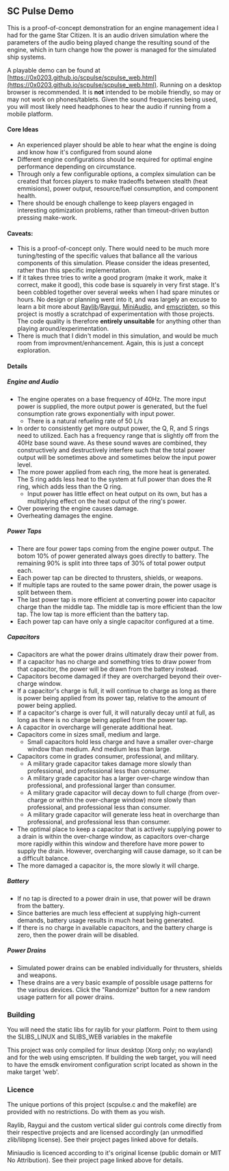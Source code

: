 
## SC Pulse Demo

This is a proof-of-concept demonstration for an engine management idea I had for the game Star Citizen. It is an audio driven simulation where the parameters of the audio being played change the resulting sound of the engine, which in turn change how the power is managed for the simulated ship systems. 

A playable demo can be found at [https://0x0203.github.io/scpulse/scpulse_web.html](https://0x0203.github.io/scpulse/scpulse_web.html). Running on a desktop browser is recommended. It is **not** intended to be mobile friendly, so may or may not work on phones/tablets. Given the sound frequencies being used, you will most likely need headphones to hear the audio if running from a mobile platform.

#### Core Ideas

- An experienced player should be able to hear what the engine is doing and know how it's configured from sound alone
- Different engine configurations should be required for optimal engine performance depending on circumstance.
- Through only a few configurable options, a complex simulation can be created that forces players to make tradeoffs between stealth (heat emmisions), power output, resource/fuel consumption, and component health.
- There should be enough challenge to keep players engaged in interesting optimization problems, rather than timeout-driven button pressing make-work. 

#### Caveats:

- This is a proof-of-concept only. There would need to be much more tuning/testing of the specific values that ballance all the various components of this simulation. Please consider the ideas presented, rather than this specific implementation.
- If it takes three tries to write a good program (make it work, make it correct, make it good), this code base is squarely in very first stage. It's been cobbled together over several weeks when I had spare minutes or hours. No design or planning went into it, and was largely an excuse to learn a bit more about [Raylib](https://www.raylib.com/)/[Raygui](https://github.com/raysan5/raygui), [MiniAudio](https://miniaud.io/), and [emscripten](https://emscripten.org/), so this project is mostly a scratchpad of experimentation with those projects. The code quality is therefore **entirely unsuitable** for anything other than playing around/experimentation. 
- There is much that I didn't model in this simulation, and would be much room from improvment/enhancement. Again, this is just a concept exploration. 

#### Details

##### Engine and Audio

- The engine operates on a base frequency of 40Hz. The more input power is supplied, the more output power is generated, but the fuel consumption rate grows exponentially with input power.
    - There is a natural refueling rate of 50 L/s
- In order to consistently get more output power, the Q, R, and S rings need to utilized. Each has a frequency range that is slightly off from the 40Hz base sound wave. As these sound waves are combined, they constructively and destructively interfere such that the total power output will be sometimes above and sometimes below the input power level. 
- The more power applied from each ring, the more heat is generated. The S ring adds less heat to the system at full power than does the R ring, which adds less than the Q ring. 
    - Input power has little effect on heat output on its own, but has a multiplying effect on the heat output of the ring's power.
- Over powering the engine causes damage. 
- Overheating damages the engine.

##### Power Taps

- There are four power taps coming from the engine power output. The botom 10% of power generated always goes directly to battery. The remaining 90% is split into three taps of 30% of total power output each.
- Each power tap can be directed to thrusters, shields, or weapons.
- If multiple taps are routed to the same power drain, the power usage is split between them.
- The last power tap is more efficient at converting power into capacitor charge than the middle tap. The middle tap is more efficient than the low tap. The low tap is more efficient than the battery tap.
- Each power tap can have only a single capacitor configured at a time.

##### Capacitors

- Capacitors are what the power drains ultimately draw their power from.
- If a capacitor has no charge and something tries to draw power from that capacitor, the power will be drawn from the battery instead.
- Capacitors become damaged if they are overcharged beyond their over-charge window.
- If a capacitor's charge is full, it will continue to charge as long as there is power being applied from its power tap, relative to the amount of power being applied.
- If a capacitor's charge is over full, it will naturally decay until at full, as long as there is no charge being applied from the power tap.
- A capacitor in overcharge will generate additional heat.
- Capacitors come in sizes small, medium and large.
    - Small capacitors hold less charge and have a smaller over-charge window than medium. And medium less than large.
- Capacitors come in grades consumer, professional, and military.
    - A military grade capacitor takes damage more slowly than professional, and professional less than consumer.
    - A military grade capacitor has a larger over-charge window than professional, and professional larger than consumer.
    - A military grade capacitor will decay down to full charge (from over-charge or within the over-charge window) more slowly than professional, and professional less than consumer.
    - A military grade capacitor will generate less heat in overcharge than professional, and professional less than consumer.
- The optimal place to keep a capacitor that is actively supplying power to a drain is within the over-charge window, as capacitors over-charge more rapidly within this window and therefore have more power to supply the drain. However, overcharging will cause damage, so it can be a difficult balance.
- The more damaged a capacitor is, the more slowly it will charge.

##### Battery

- If no tap is directed to a power drain in use, that power will be drawn from the battery.
- Since batteries are much less effecient at supplying high-current demands, battery usage results in much heat being generated.
- If there is no charge in available capacitors, and the battery charge is zero, then the power drain will be disabled.

##### Power Drains
- Simulated power drains can be enabled individually for thrusters, shields and weapons. 
- These drains are a very basic example of possible usage patterns for the various devices. Click the "Randomize" button for a new random usage pattern for all power drains.

### Building

You will need the static libs for raylib for your platform. Point to them using the SLIBS_LINUX and SLIBS_WEB variables in the makefile 

This project was only compiled for linux desktop (Xorg only; no wayland) and for the web using emscripten. If building the web target, you will need to have the emsdk enviroment configuration script located as shown in the make target 'web'. 

### Licence

The unique portions of this project (scpulse.c and the makefile) are provided with no restrictions. Do with them as you wish. 

Raylib, Raygui and the custom vertical slider gui controls come directly from their respective projects and are licensed accordingly (an unmodified zlib/libpng license). See their project pages linked above for details.

Miniaudio is licenced according to it's original license (public domain or MIT No Attribution). See their project page linked above for details.
